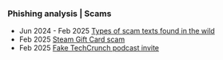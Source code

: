 ### Phishing analysis | Scams




- Jun 2024 - Feb 2025 [Types of scam texts found in the wild](https://github.com/thequietlife/phishing-analysis/blob/bf2ec337c3e13af936507bef6c89dbcb7081d1db/types%20scam%20texts.md)
- Feb 2025 [Steam Gift Card scam](https://github.com/thequietlife/phishing-analysis/blob/0e70b81b6fcb7ea2958986c3c997b5ef73426a1c/steam%20gift%20card.md)
- Feb 2025 [Fake TechCrunch podcast invite](https://github.com/thequietlife/phishing-analysis/blob/7e4dc6c983bb71cf8bf527f5949765bf29088d5b/fake%20TechCrunch%20podcast%20invite)

